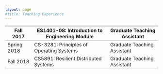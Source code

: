 ```yaml
---
layout: page
#title: Teaching Experience
---
```



|Fall 2017|ES1401-08: Introduction to Engineering Module|Graduate Teaching Assistant|
|---------|---------------------------------------------|---------------------------|
|Spring 2018|CS-3281: Principles of Operating Systems|Graduate Teaching Assistant|
|Fall 2018|CS5891: Resilient Distributed Systems|Graduate Teaching Assistant|
